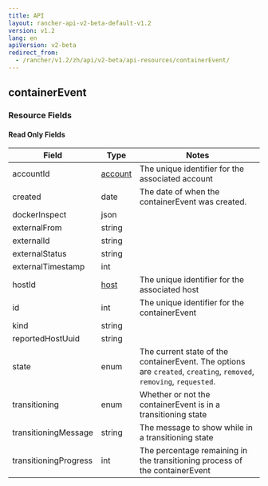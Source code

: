 ```yaml
---
title: API
layout: rancher-api-v2-beta-default-v1.2
version: v1.2
lang: en
apiVersion: v2-beta
redirect_from:
  - /rancher/v1.2/zh/api/v2-beta/api-resources/containerEvent/
---
```


## containerEvent



### Resource Fields


#### Read Only Fields

Field | Type   | Notes
---|---|---
accountId | [account]({{site.baseurl}}/rancher/{{page.version}}/{{page.lang}}/api/{{page.apiVersion}}/api-resources/account/)  | The unique identifier for the associated account
created | date  | The date of when the containerEvent was created.
dockerInspect | json  | 
externalFrom | string  | 
externalId | string  | 
externalStatus | string  | 
externalTimestamp | int  | 
hostId | [host]({{site.baseurl}}/rancher/{{page.version}}/{{page.lang}}/api/{{page.apiVersion}}/api-resources/host/)  | The unique identifier for the associated host
id | int  | The unique identifier for the containerEvent
kind | string  | 
reportedHostUuid | string  | 
state | enum  | The current state of the containerEvent. The options are `created`, `creating`, `removed`, `removing`, `requested`.
transitioning | enum  | Whether or not the containerEvent is in a transitioning state
transitioningMessage | string  | The message to show while in a transitioning state
transitioningProgress | int  | The percentage remaining in the transitioning process of the containerEvent


<br>
